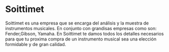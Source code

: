 # Soittimet
Soittimet es una empresa que se encarga del análisis y la muestra de instrumentos musicales. En conjunto con grandisas empresas como son: Fender,Gibson, Yamaha. En Soittimet te damos todos los detalles necesarios para que tu proxima compra de un instrumento musical sea una elección formidable y de gran calidad.

